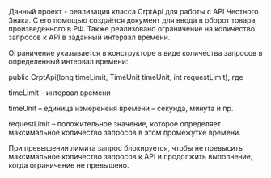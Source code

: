 Данный проект - реализация класса CrptApi для работы с API Честного Знака. С его помощью создаётся документ для ввода в оборот товара, произведенного в РФ. Также реализовано ограничение на количество запросов к API в заданный интервал времени.

Ограничение указывается в конструкторе в виде количества запросов в определенный интервал времени:

public CrptApi(long timeLimit, TimeUnit timeUnit, int requestLimit), где

timeLimit - интервал времени

timeUnit – единица измеренеия времени – секунда, минута и пр.

requestLimit – положительное значение, которое определяет максимальное количество запросов в этом промежутке времени.

При превышении лимита запрос блокируется, чтобы не превысить максимальное количество запросов к API и продолжить выполнение, когда ограничение не превышено.
